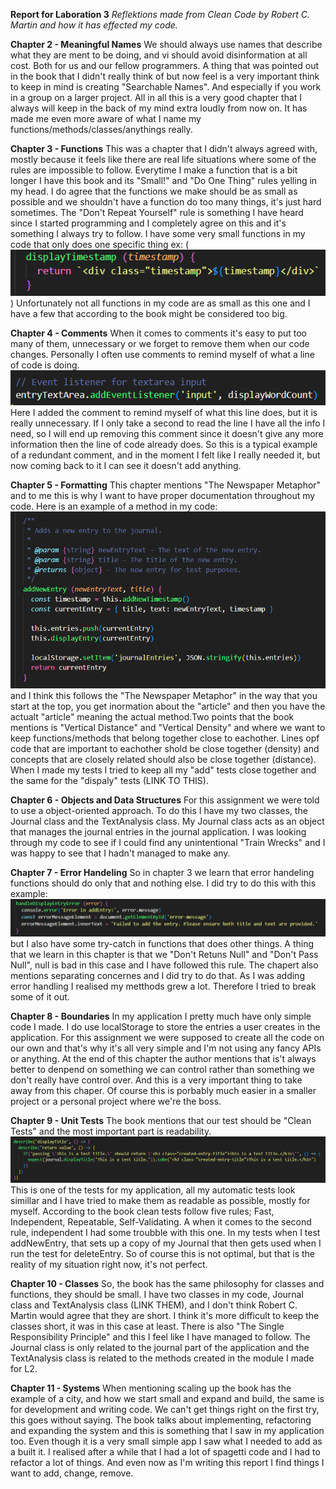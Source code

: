 
**Report for Laboration 3**
*Reflektions made from Clean Code by Robert C. Martin and how it has effected my code.*

**Chapter 2 - Meaningful Names**
We should always use names that describe what they are ment to be doing, and vi should avoid disinformation at all cost. Both for us and our fellow programmers. A thing that was pointed out in the book that I didn't really think of but now feel is a very important think to keep in mind is creating "Searchable Names". And especially if you work in a group on a larger project. All in all this is a very good chapter that I always will keep in the back of my mind extra loudly from now on. It has made me even more aware of what I name my functions/methods/classes/anythings really.  

**Chapter 3 - Functions**
This was a chapter that I didn't always agreed with, mostly because it feels like there are real life situations where some of the rules are impossible to follow. Everytime I make a function that is a bit longer I have this book and its "Small!" and "Do One Thing" rules yelling in my head. I do agree that the functions we make should be as small as possible and we shouldn't have a function do too many things, it's just hard sometimes. The "Don't Repeat Yourself" rule is something I have heard since I started programming and I completely agree on this and it's something I always try to follow. I have some very small functions in my code that only does one specific thing ex: (![displayTimestamp](img/displayTimestamp.png)) Unfortunately not all functions in my code are as small as this one and I have a few that according to the book might be considered too big.

**Chapter 4 - Comments**
When it comes to comments it's easy to put too many of them, unnecessary or we forget to remove them when our code changes. Personally I often use comments to remind myself of what a line of code is doing. ![eventListener](img/eventListener.png) Here I added the comment to remind myself of what this line does, but it is really unnecessary. If I only take a second to read the line I have all the info I need, so I will end up removing this comment since it doesn't give any more information then the line of code already does. So this is a typical example of a redundant comment, and in the moment I felt like I really needed it, but now coming back to it I can see it doesn't add anything. 

**Chapter 5 - Formatting**
This chapter mentions "The Newspaper Metaphor" and to me this is why I want to have proper documentation throughout my code. Here is an example of a method in my code: ![The Newspaper Metaphor](img/NewspaperMethaphor.png) and I think this follows the "The Newspaper Metaphor" in the way that you start at the top, you get inormation about the "article" and then you have the actualt "article" meaning the actual method.Two points that the book mentions is "Vertical Distance" and "Vertical Density" and where we want to keep functions/methods that belong together close to eachother. Lines opf code that are important to eachother shold be close together (density) and concepts that are closely related should also be close together (distance). When I made my tests I tried to keep all my "add" tests close together and the same for the "dispaly" tests (LINK TO THIS).

**Chapter 6 - Objects and Data Structures**
For this assignment we were told to use a object-oriented approach. To do this I have my two classes, the Journal class and the TextAnalysis class. My Journal class acts as an object that manages the journal entries in the journal application. 
I was looking through my code to see if I could find any unintentional "Train Wrecks" and I was happy to see that I hadn't managed to make any. 


**Chapter 7 - Error Handeling**
So in chapter 3 we learn that error handeling functions should do only that and nothing else. I did try to do this with this example: ![handelDisplayEntryError](img/handleDisplayEntryError.png) but I also have some try-catch in functions that does other things. A thing that we learn in this chapter is that we "Don't Retuns Null" and "Don't Pass Null", null is bad in this case and I have followed this rule. The chapert also mentions separating concernes and I did try to do that. As I was adding error handling I realised my metthods grew a lot. Therefore I tried to break some of it out.


**Chapter 8 - Boundaries**
In my application I pretty much have only simple code I made. I do use localStorage to store the entries a user creates in the application. For this assignment we were supposed to create all the code on our own and that's why it's all very simple and I'm not using any fancy APIs or anything. At the end of this chapter the author mentions that is't always better to denpend on something we can control rather than something we don't really have control over. And this is a very important thing to take away from this chaper. Of course this is porbably much easier in a smaller project or a personal project where we're the boss. 


**Chapter 9 - Unit Tests**
The book mentions that our test should be "Clean Tests" and the most important part is readability. ![displayTitleTest](img/displayTitleTest.png) This is one of the tests for my application, all my automatic tests look simillar and I have tried to make them as readable as possible, mostly for myself. According to the book clean tests follow five rules; Fast, Independent, Repeatable, Self-Validating. A when it comes to the second rule, independent I had some troubble with this one. In my tests when I test addNewEntry, that sets up a copy of my Journal that then gets used when I run the test for deleteEntry. So of course this is not optimal, but that is the reality of my situation right now, it's not perfect.

**Chapter 10 - Classes**
So, the book has the same philosophy for classes and functions, they should be small. I have two classes in my code, Journal class and TextAnalysis class (LINK THEM), and I don't think Robert C. Martin would agree that they are short. I think it's more difficult to keep the classes short, it was in this case at least. There is also "The Single Responsibility Principle" and this I feel like I have managed to follow. The Journal class is only related to the journal part of the application and the TextAnalysis class is related to the methods created in the module I made for L2. 

**Chapter 11 - Systems**
When mentioning scaling up the book has the example of a city, and how we start small and expand and build, the same is for development and writing code. We can't get things right on the first try, this goes without saying. The book talks about implementing, refactoring and expanding the system and this is something that I saw in my application too. Even though it is a very small simple app I saw what I needed to add as a built it. I realised after a while that I had a lot of spagetti code and I had to refactor a lot of things. And even now as I'm writing this report I find things I want to add, change, remove. 